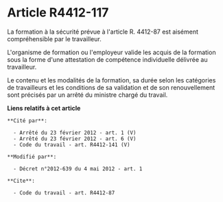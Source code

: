 # Article R4412-117

La formation à la sécurité prévue à l'article R. 4412-87 est aisément compréhensible par le travailleur. 

L'organisme de formation ou l'employeur valide les acquis de la formation sous la forme d'une attestation de compétence
individuelle délivrée au travailleur. 

Le contenu et les modalités de la formation, sa durée selon les catégories de travailleurs et les conditions de sa validation
et de son renouvellement sont précisés par un arrêté du ministre chargé du travail.

**Liens relatifs à cet article**

	**Cité par**:

	  - Arrêté du 23 février 2012 - art. 1 (V)
	  - Arrêté du 23 février 2012 - art. 6 (V)
	  - Code du travail - art. R4412-141 (V)

	**Modifié par**:

	  - Décret n°2012-639 du 4 mai 2012 - art. 1

	**Cite**:

	  - Code du travail - art. R4412-87
